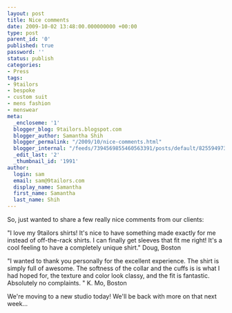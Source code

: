 ```yaml
---
layout: post
title: Nice comments
date: 2009-10-02 13:48:00.000000000 +00:00
type: post
parent_id: '0'
published: true
password: ''
status: publish
categories:
- Press
tags:
- 9tailors
- bespoke
- custom suit
- mens fashion
- menswear
meta:
  _encloseme: '1'
  blogger_blog: 9tailors.blogspot.com
  blogger_author: Samantha Shih
  blogger_permalink: "/2009/10/nice-comments.html"
  blogger_internal: "/feeds/7394569855460563391/posts/default/8255949738887172210"
  _edit_last: '2'
  _thumbnail_id: '1991'
author:
  login: sam
  email: sam@9tailors.com
  display_name: Samantha
  first_name: Samantha
  last_name: Shih
---
```

So, just wanted to share a few really nice comments from our clients:

"I love my 9tailors shirts! It's nice to have something made exactly for me instead of off-the-rack shirts. I can finally get sleeves that fit me right! It's a cool feeling to have a completely unique shirt." Doug, Boston

"I wanted to thank you personally for the excellent experience. The shirt is simply full of awesome. The softness of the collar and the cuffs is is what I had hoped for, the texture and color look classy, and the fit is fantastic. Absolutely no complaints. " K. Mo, Boston

We're moving to a new studio today! We'll be back with more on that next week...